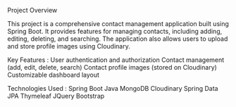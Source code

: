 Project Overview

This project is a comprehensive contact management application built using Spring Boot. It provides features for managing contacts, including adding, editing, deleting, and searching. The application also allows users to upload and store profile images using Cloudinary.


Key Features : 
User authentication and authorization
Contact management (add, edit, delete, search)
Contact profile images (stored on Cloudinary)
Customizable dashboard layout


Technologies Used : 
Spring Boot
Java
MongoDB
Cloudinary
Spring Data JPA
Thymeleaf
JQuery
Bootstrap
